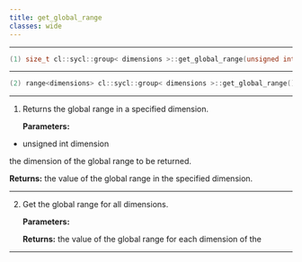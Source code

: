 ```yaml
---
title: get_global_range
classes: wide
---
```



---

```cpp
(1) size_t cl::sycl::group< dimensions >::get_global_range(unsigned int dimension) const
```

---

```cpp
(2) range<dimensions> cl::sycl::group< dimensions >::get_global_range() const
```

---

1. Returns the global range in a specified dimension. 

   **Parameters:**

  * unsigned int dimension

   the dimension of the global range to be returned. 

   **Returns:** the value of the global range in the specified dimension. 

---

2. Get the global range for all dimensions. 

   **Parameters:**

   **Returns:** the value of the global range for each dimension of the 

---

